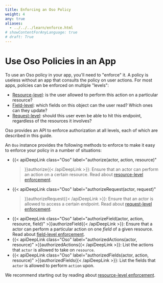 ```yaml
---
title: Enforcing an Oso Policy
weight: 4
any: true
aliases:
  - ../../../learn/enforce.html
# showContentForAnyLanguage: true
# draft: True
---
```


# Use Oso Policies in an App

To use an Oso policy in your app, you'll need to "enforce" it. A policy is
useless without an app that consults the policy on user actions. For most apps,
policies can be enforced on multiple "levels":
  - [Resource-level](resource.html): is the user allowed to perform this action on a particular resource?
  - [Field-level](field.html): which fields on this object can the user read? Which ones can they update?
  - [Request-level](request.html): should this user even be able to hit this endpoint, regardless of the resources it involves?
  <!-- - [Query-level](query.html): fetch all the resources that the user has access to. -->

Oso provides an API to enforce authorization at all levels, each of which are
described in this guide.

An `Oso` instance provides the following methods to enforce to make it easy to
enforce your policy in a number of situations:

- {{< apiDeepLink class="Oso" label="authorize(actor, action, resource)"
  >}}authorize{{< /apiDeepLink >}}: Ensure that an actor can perform an action
  on a certain resource. Read about [resource-level enforcement](resource.html).
- {{< apiDeepLink class="Oso" label="authorizeRequest(actor, request)"
  >}}authorizeRequest{{< /apiDeepLink >}}:
  Ensure that an actor is allowed to access a certain endpoint. Read about
  [request-level enforcement](request.html).
- {{< apiDeepLink class="Oso" label="authorizeField(actor, action, resource, field)" >}}authorizeField{{< /apiDeepLink >}}:
  Ensure that a actor can perform a particular action on one _field_ of a given
  resource. Read about [field-level enforcement](field.html).
- {{< apiDeepLink class="Oso" label="authorizedActions(actor, resource)" >}}authorizedActions{{< /apiDeepLink >}}:
  List the actions that `actor` is allowed to take on `resource`.
- {{< apiDeepLink class="Oso" label="authorizedFields(actor, action, resource)" >}}authorizedFields{{< /apiDeepLink >}}:
  List the fields that `actor` is allowed to perform `action` upon.


We recommend starting out by reading about [resource-level enforcement](resource.html).
